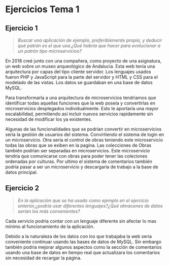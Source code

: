 # Ejercicios Tema 1

## Ejercicio 1
>*Buscar una aplicación de ejemplo, preferiblemente propia, y deducir qué patrón es el que usa.¿Qué habría que hacer para evolucionar a un patrón tipo microservicios?*

En 2018 creé junto con una compañera, como proyecto de una asignatura, un web sobre un museo arqueológico de Andalucia. Esta web tenía una arquitectura por capas del tipo cliente servidor. Los lenguajes usados fueron PHP y JavaScript para la parte del servidor y HTML y CSS para el modelado de las vistas. Los datos se guardaban en una base de datos MySQL.

Para transformarla a una arquitectura de microservicios tendriamos que identificar todas aquellas funciones que la web poseía y convertirlas en microservicios desplegados individualmente. Esto le aportaría una mayor escalabilidad, permitiendo así incluir nuevos servicios rapidamente sin necesidad de modificar los ya existentes.

Algunas de las funcionalidades que se podrían convertir en microservicios sería la gestión de usuarios del sistema. Convirtiendo el sistema de login en un microservicio.
Otra sería el control de obras teniendo este microservicio todas las obras que se exiben en la pagina.
Las colecciones de Obras también podrían ser separadas en microservicios. Este microservicio tendría que comunicarse con obras para poder tener las coleciones ordenadas por culturas.
Por ultimo el sistema de comentarios también podria pasar a ser un microservicio y descargaría de trabajo a la base de datos principal.
## Ejercicio 2
>*En la aplicación que se ha usado como ejemplo en el ejercicio anterior,¿podría usar diferentes lenguajes?¿Qué almacenes de datos serían los más convenientes?*

Cada servicio podría contar con un lenguaje diferente sin afectar lo mas mínimo al funcionamiento de la aplicación.

Debido a la naturaleza de los datos con los que trabajaba la web seria conveniente continuar usando las bases de datos de MySQL. Sin embargo también podria mejorar algunos aspectos como la sección de comentarios usando una base de datos en tiempo real que actualizara los comentarios sin necesidad de recargar la página.
